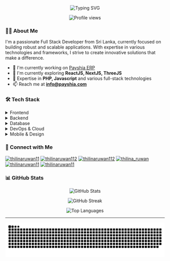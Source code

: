 <div align="center">
  <img src="https://readme-typing-svg.demolab.com?font=Fira+Code&size=30&duration=3000&pause=1000&color=2F81F7&center=true&vCenter=true&width=435&lines=Hi+%F0%9F%91%8B%2C+I'm+Thilina+Ruwan;Full+Stack+Developer;Tech+Enthusiast" alt="Typing SVG" />
</div>

<p align="center">
  <img src="https://komarev.com/ghpvc/?username=thilinaruwan&label=Profile%20views&color=0e75b6&style=flat" alt="Profile views" />
</p>

### 👨‍💻 About Me

I'm a passionate Full Stack Developer from Sri Lanka, currently focused on building robust and scalable applications. With expertise in various technologies and frameworks, I strive to create innovative solutions that make a difference.

- 🔭 I'm currently working on [Payshia ERP](https://payshia.com/)
- 🌱 I'm currently exploring **ReactJS, NextJS, ThreeJS**
- 💬 Expertise in **PHP, Javascript** and various full-stack technologies
- 📫 Reach me at **info@payshia.com**

### 🛠️ Tech Stack

<details>
<summary>Frontend</summary>

- HTML5, CSS3, JavaScript, TypeScript
- React.js, Vue.js, Next.js
- Bootstrap, Tailwind CSS, Materialize
- Electron.js
</details>

<details>
<summary>Backend</summary>

- PHP, Laravel, Node.js
- Python, Django
- Java, C#, .NET
- REST APIs
</details>

<details>
<summary>Database</summary>

- MySQL, PostgreSQL, MongoDB
- MariaDB, MS SQL Server
- Oracle, Firebase
</details>

<details>
<summary>DevOps & Cloud</summary>

- AWS, Azure, Google Cloud
- Docker
- Git, Linux
</details>

<details>
<summary>Mobile & Design</summary>

- Android (Kotlin, Java)
- React Native, Flutter
- Figma, Adobe XD, Photoshop, Illustrator
</details>

### 🤝 Connect with Me

<p align="left">
<a href="https://twitter.com/thilinaruwan11" target="blank"><img align="center" src="https://raw.githubusercontent.com/rahuldkjain/github-profile-readme-generator/master/src/images/icons/Social/twitter.svg" alt="thilinaruwan11" height="30" width="40" /></a>
<a href="https://linkedin.com/in/thilinaruwan112" target="blank"><img align="center" src="https://raw.githubusercontent.com/rahuldkjain/github-profile-readme-generator/master/src/images/icons/Social/linked-in-alt.svg" alt="thilinaruwan112" height="30" width="40" /></a>
<a href="https://fb.com/thilinaruwan112" target="blank"><img align="center" src="https://raw.githubusercontent.com/rahuldkjain/github-profile-readme-generator/master/src/images/icons/Social/facebook.svg" alt="thilinaruwan112" height="30" width="40" /></a>
<a href="https://instagram.com/thilina_ruwan" target="blank"><img align="center" src="https://raw.githubusercontent.com/rahuldkjain/github-profile-readme-generator/master/src/images/icons/Social/instagram.svg" alt="thilina_ruwan" height="30" width="40" /></a>
<a href="https://www.youtube.com/c/thilinaruwan11" target="blank"><img align="center" src="https://raw.githubusercontent.com/rahuldkjain/github-profile-readme-generator/master/src/images/icons/Social/youtube.svg" alt="thilinaruwan11" height="30" width="40" /></a>
<a href="https://discord.gg/thilinaruwan11" target="blank"><img align="center" src="https://raw.githubusercontent.com/rahuldkjain/github-profile-readme-generator/master/src/images/icons/Social/discord.svg" alt="thilinaruwan11" height="30" width="40" /></a>
</p>

### 📊 GitHub Stats

<p align="center">
<img src="https://github-readme-stats.vercel.app/api?username=thilinaruwan&show_icons=true&theme=tokyonight" alt="GitHub Stats" />
</p>

<p align="center">
<img src="https://github-readme-streak-stats.herokuapp.com/?user=thilinaruwan&theme=tokyonight" alt="GitHub Streak" />
</p>

<p align="center">
<img src="https://github-readme-stats.vercel.app/api/top-langs/?username=thilinaruwan&layout=compact&theme=tokyonight" alt="Top Languages" />
</p>

---

<div align="center">
  <img src="https://raw.githubusercontent.com/platane/snk/output/github-contribution-grid-snake.svg" alt="Snake animation" />
</div>
